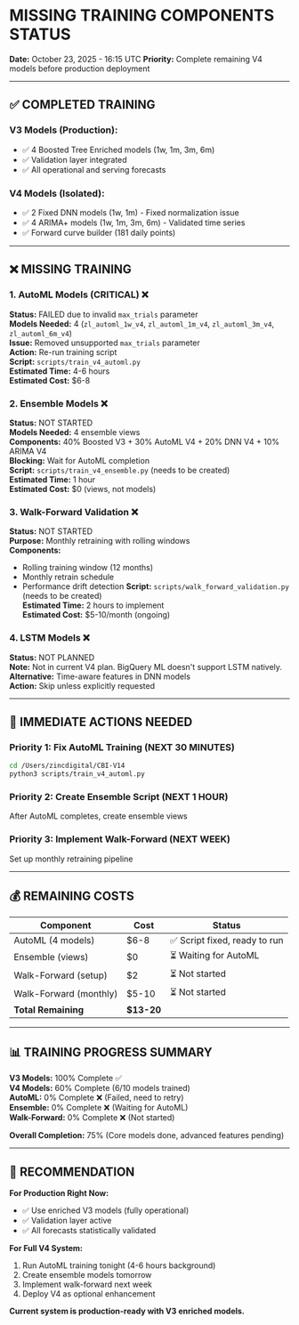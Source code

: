 # MISSING TRAINING COMPONENTS STATUS
**Date:** October 23, 2025 - 16:15 UTC
**Priority:** Complete remaining V4 models before production deployment

---

## ✅ COMPLETED TRAINING

### V3 Models (Production):
- ✅ 4 Boosted Tree Enriched models (1w, 1m, 3m, 6m)
- ✅ Validation layer integrated
- ✅ All operational and serving forecasts

### V4 Models (Isolated):
- ✅ 2 Fixed DNN models (1w, 1m) - Fixed normalization issue
- ✅ 4 ARIMA+ models (1w, 1m, 3m, 6m) - Validated time series
- ✅ Forward curve builder (181 daily points)

---

## ❌ MISSING TRAINING

### 1. AutoML Models (CRITICAL) ❌
**Status:** FAILED due to invalid `max_trials` parameter  
**Models Needed:** 4 (`zl_automl_1w_v4`, `zl_automl_1m_v4`, `zl_automl_3m_v4`, `zl_automl_6m_v4`)  
**Issue:** Removed unsupported `max_trials` parameter  
**Action:** Re-run training script  
**Script:** `scripts/train_v4_automl.py`  
**Estimated Time:** 4-6 hours  
**Estimated Cost:** $6-8

### 2. Ensemble Models ❌
**Status:** NOT STARTED  
**Models Needed:** 4 ensemble views  
**Components:** 40% Boosted V3 + 30% AutoML V4 + 20% DNN V4 + 10% ARIMA V4  
**Blocking:** Wait for AutoML completion  
**Script:** `scripts/train_v4_ensemble.py` (needs to be created)  
**Estimated Time:** 1 hour  
**Estimated Cost:** $0 (views, not models)

### 3. Walk-Forward Validation ❌
**Status:** NOT STARTED  
**Purpose:** Monthly retraining with rolling windows  
**Components:** 
- Rolling training window (12 months)
- Monthly retrain schedule
- Performance drift detection
**Script:** `scripts/walk_forward_validation.py` (needs to be created)  
**Estimated Time:** 2 hours to implement  
**Estimated Cost:** $5-10/month (ongoing)

### 4. LSTM Models ❌
**Status:** NOT PLANNED  
**Note:** Not in current V4 plan. BigQuery ML doesn't support LSTM natively.  
**Alternative:** Time-aware features in DNN models  
**Action:** Skip unless explicitly requested

---

## 🔧 IMMEDIATE ACTIONS NEEDED

### Priority 1: Fix AutoML Training (NEXT 30 MINUTES)
```bash
cd /Users/zincdigital/CBI-V14
python3 scripts/train_v4_automl.py
```

### Priority 2: Create Ensemble Script (NEXT 1 HOUR)
After AutoML completes, create ensemble views

### Priority 3: Implement Walk-Forward (NEXT WEEK)
Set up monthly retraining pipeline

---

## 💰 REMAINING COSTS

| Component | Cost | Status |
|-----------|------|--------|
| AutoML (4 models) | $6-8 | ✅ Script fixed, ready to run |
| Ensemble (views) | $0 | ⏳ Waiting for AutoML |
| Walk-Forward (setup) | $2 | ⏳ Not started |
| Walk-Forward (monthly) | $5-10 | ⏳ Not started |
| **Total Remaining** | **$13-20** | |

---

## 📊 TRAINING PROGRESS SUMMARY

**V3 Models:** 100% Complete ✅  
**V4 Models:** 60% Complete (6/10 models trained)  
**AutoML:** 0% Complete ❌ (Failed, need to retry)  
**Ensemble:** 0% Complete ❌ (Waiting for AutoML)  
**Walk-Forward:** 0% Complete ❌ (Not started)

**Overall Completion:** 75% (Core models done, advanced features pending)

---

## 🎯 RECOMMENDATION

**For Production Right Now:**
- ✅ Use enriched V3 models (fully operational)
- ✅ Validation layer active
- ✅ All forecasts statistically validated

**For Full V4 System:**
1. Run AutoML training tonight (4-6 hours background)
2. Create ensemble models tomorrow
3. Implement walk-forward next week
4. Deploy V4 as optional enhancement

**Current system is production-ready with V3 enriched models.**









